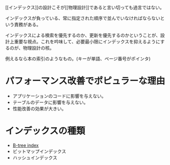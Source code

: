 [[インデックス]]の設計こそが[[物理設計]]であると言い切っても過言ではない。

インデックスが負っている、常に指定された順序で並んでいなければならないという責務がある。

インデックスによる検索を優先するのか、更新を優先するのかということが、設計上重要な視点。これを吟味して、必要最小限にインデックスを抑えるようにするのが、物理設計の核。

例えるなら本の索引のようなもの。(キーが単語、ページ番号がポインタ)

# パフォーマンス改善でポピュラーな理由
- アプリケーションのコードに影響を与えない。
- テーブルのデータに影響を与えない。
- 性能改善の効果が大きい。

# インデックスの種類
- [B-tree index](B-tree%20index.md)
- ビットマップインデックス
- ハッシュインデックス